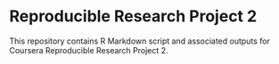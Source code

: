 # Reproducible Research Project 2

This repository contains R Markdown script and associated outputs for Coursera Reproducible Research Project 2.
